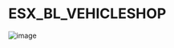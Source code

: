 # ESX_BL_VEHICLESHOP
![image](https://github.com/user-attachments/assets/321c3087-10d8-49ce-b541-80963af510f4)

